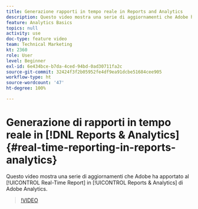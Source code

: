 ```yaml
---
title: Generazione rapporti in tempo reale in Reports and Analytics
description: Questo video mostra una serie di aggiornamenti che Adobe ha apportato al rapporto in tempo reale in Reports & Analytics di Adobe Analytics.
feature: Analytics Basics
topics: null
activity: use
doc-type: feature video
team: Technical Marketing
kt: 2360
role: User
level: Beginner
exl-id: 6e434bce-b7da-4ced-94bd-0ad30711fa2c
source-git-commit: 32424f3f2b05952fe4df9ea91dcbe51684cee905
workflow-type: ht
source-wordcount: '47'
ht-degree: 100%

---
```


# Generazione di rapporti in tempo reale in [!DNL Reports & Analytics] {#real-time-reporting-in-reports-analytics}

Questo video mostra una serie di aggiornamenti che Adobe ha apportato al [!UICONTROL Real-Time Report] in [!UICONTROL Reports & Analytics] di Adobe Analytics.

>[!VIDEO](https://video.tv.adobe.com/v/25454/?quality=12)
